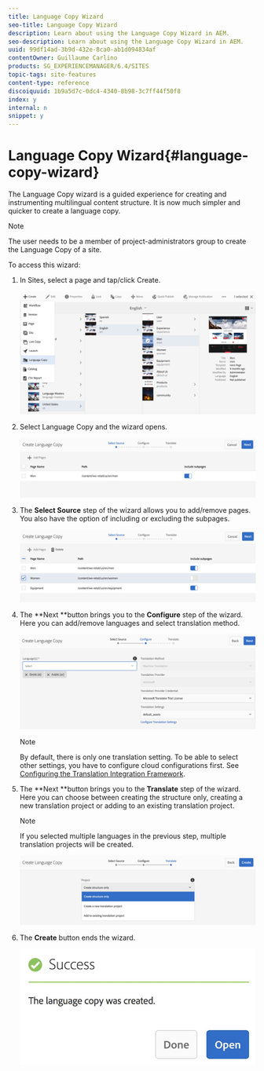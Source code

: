 ```yaml
---
title: Language Copy Wizard
seo-title: Language Copy Wizard
description: Learn about using the Language Copy Wizard in AEM.
seo-description: Learn about using the Language Copy Wizard in AEM.
uuid: 99df14ad-3b9d-432e-8ca0-ab1d094834af
contentOwner: Guillaume Carlino
products: SG_EXPERIENCEMANAGER/6.4/SITES
topic-tags: site-features
content-type: reference
discoiquuid: 1b9a5d7c-0dc4-4340-8b98-3c7ff44f50f8
index: y
internal: n
snippet: y
---
```


# Language Copy Wizard{#language-copy-wizard}

The Language Copy wizard is a guided experience for creating and instrumenting multilingual content structure. It is now much simpler and quicker to create a language copy.

>[!NOTE]
>
>The user needs to be a member of project-administrators group to create the Language Copy of a site.

To access this wizard:

1. In Sites, select a page and tap/click Create.

   ![](assets/chlimage_1-48.jpeg)

1. Select Language Copy and the wizard opens.

   ![](assets/chlimage_1-49.jpeg)

1. The **Select Source** step of the wizard allows you to add/remove pages. You also have the option of including or excluding the subpages.

   ![](assets/chlimage_1-50.jpeg)

1. The **Next **button brings you to the **Configure** step of the wizard. Here you can add/remove languages and select translation method.

   ![](assets/chlimage_1-51.jpeg)

   >[!NOTE]
   >
   >By default, there is only one translation setting. To be able to select other settings, you have to configure cloud configurations first. See [Configuring the Translation Integration Framework](../../../sites/administering/using/tc-tic.md).

1. The **Next **button brings you to the **Translate** step of the wizard. Here you can choose between creating the structure only, creating a new translation project or adding to an existing translation project.

   >[!NOTE]
   >
   >If you selected multiple languages in the previous step, multiple translation projects will be created.

   ![](assets/chlimage_1-52.jpeg)

1. The **Create** button ends the wizard.

   ![](assets/chlimage_1-53.jpeg)

